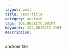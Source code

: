 ```yaml
---
layout: post
title: Test-title
category: android
tags: IOS,OBJECTC,SWIFT
keywords: IOS,OBJECTC,SWIF
description:
---
```


android file
